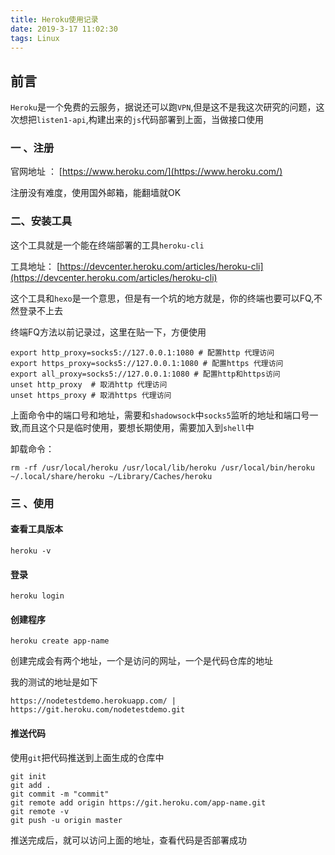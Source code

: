 ```yaml
---
title: Heroku使用记录
date: 2019-3-17 11:02:30
tags: Linux
---
```



## 前言 ##

`Heroku`是一个免费的云服务，据说还可以跑`VPN`,但是这不是我这次研究的问题，这次想把`listen1-api`,构建出来的`js`代码部署到上面，当做接口使用

<!-- more -->

### 一 、注册 ###

官网地址 ： [https://www.heroku.com/](https://www.heroku.com/)

注册没有难度，使用国外邮箱，能翻墙就OK


### 二、安装工具 ###

这个工具就是一个能在终端部署的工具`heroku-cli`

工具地址： [https://devcenter.heroku.com/articles/heroku-cli](https://devcenter.heroku.com/articles/heroku-cli)

这个工具和`hexo`是一个意思，但是有一个坑的地方就是，你的终端也要可以FQ,不然登录不上去

终端FQ方法以前记录过，这里在贴一下，方便使用

```
export http_proxy=socks5://127.0.0.1:1080 # 配置http 代理访问
export https_proxy=socks5://127.0.0.1:1080 # 配置https 代理访问
export all_proxy=socks5://127.0.0.1:1080 # 配置http和https访问
unset http_proxy  # 取消http 代理访问
unset https_proxy # 取消https 代理访问
```

上面命令中的端口号和地址，需要和`shadowsock`中`socks5`监听的地址和端口号一致,而且这个只是临时使用，要想长期使用，需要加入到`shell`中

卸载命令：

```
rm -rf /usr/local/heroku /usr/local/lib/heroku /usr/local/bin/heroku ~/.local/share/heroku ~/Library/Caches/heroku
```

### 三 、使用 ###

#### 查看工具版本 ####

```
heroku -v
```

#### 登录 ####

```
heroku login
```

#### 创建程序 ####

```
heroku create app-name
```

创建完成会有两个地址，一个是访问的网址，一个是代码仓库的地址

我的测试的地址是如下

```
https://nodetestdemo.herokuapp.com/ | https://git.heroku.com/nodetestdemo.git
```

#### 推送代码 ####

使用`git`把代码推送到上面生成的仓库中

```
git init
git add .
git commit -m "commit"
git remote add origin https://git.heroku.com/app-name.git
git remote -v
git push -u origin master
```

推送完成后，就可以访问上面的地址，查看代码是否部署成功

